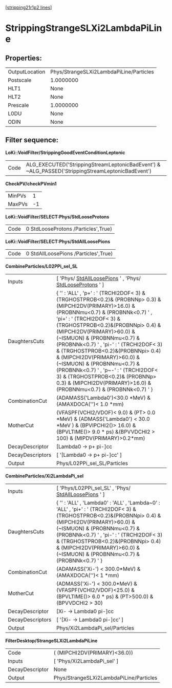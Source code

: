 [[stripping21r1p2 lines]](./stripping21r1p2-leptonic)

# StrippingStrangeSLXi2LambdaPiLine

## Properties:

|                |                                         |
|----------------|-----------------------------------------|
| OutputLocation | Phys/StrangeSLXi2LambdaPiLine/Particles |
| Postscale      | 1.0000000                               |
| HLT1           | None                                    |
| HLT2           | None                                    |
| Prescale       | 1.0000000                               |
| L0DU           | None                                    |
| ODIN           | None                                    |

## Filter sequence:

**LoKi::VoidFilter/StrippingGoodEventConditionLeptonic**

|      |                                                                                                   |
|------|---------------------------------------------------------------------------------------------------|
| Code | ALG_EXECUTED('StrippingStreamLeptonicBadEvent') & \~ALG_PASSED('StrippingStreamLeptonicBadEvent') |

**CheckPV/checkPVmin1**

|        |     |
|--------|-----|
| MinPVs | 1   |
| MaxPVs | -1  |

**LoKi::VoidFilter/SELECT:Phys/StdLooseProtons**

|      |                                     |
|------|-------------------------------------|
| Code | 0 StdLooseProtons /Particles',True) |

**LoKi::VoidFilter/SELECT:Phys/StdAllLoosePions**

|      |                                      |
|------|--------------------------------------|
| Code | 0 StdAllLoosePions /Particles',True) |

**CombineParticles/L02PPi_sel_SL**

|                  |                                                                                                                                                                                                                                                                                                                                                                                                                                                                                                                                                                                          |
|------------------|------------------------------------------------------------------------------------------------------------------------------------------------------------------------------------------------------------------------------------------------------------------------------------------------------------------------------------------------------------------------------------------------------------------------------------------------------------------------------------------------------------------------------------------------------------------------------------------|
| Inputs           | [ 'Phys/ [StdAllLoosePions](./stripping21r1p2-stdallloosepions) ' , 'Phys/ [StdLooseProtons](./stripping21r1p2-stdlooseprotons) ' ]                                                                                                                                                                                                                                                                                                                                                                                                                                                    |
| DaughtersCuts    | { '' : 'ALL' , 'p+' : ' (TRCHI2DOF\< 3) & (TRGHOSTPROB\<0.2)& (PROBNNp\> 0.3) & (MIPCHI2DV(PRIMARY)\>16.0) & (PROBNNmu\<0.7) & (PROBNNk\<0.7) ' , 'pi+' : ' (TRCHI2DOF\< 3) & (TRGHOSTPROB\<0.2)&(PROBNNpi\> 0.4) & (MIPCHI2DV(PRIMARY)\>60.0) & (\~ISMUON) & (PROBNNmu\<0.7) & (PROBNNk\<0.7) ' , 'pi-' : ' (TRCHI2DOF\< 3) & (TRGHOSTPROB\<0.2)&(PROBNNpi\> 0.4) & (MIPCHI2DV(PRIMARY)\>60.0) & (\~ISMUON) & (PROBNNmu\<0.7) & (PROBNNk\<0.7) ' , 'p\~-' : ' (TRCHI2DOF\< 3) & (TRGHOSTPROB\<0.2)& (PROBNNp\> 0.3) & (MIPCHI2DV(PRIMARY)\>16.0) & (PROBNNmu\<0.7) & (PROBNNk\<0.7) ' } |
| CombinationCut   | (ADAMASS('Lambda0')\<30.0 \*MeV) & (AMAXDOCA('')\< 1.0 \*mm)                                                                                                                                                                                                                                                                                                                                                                                                                                                                                                                             |
| MotherCut        | (VFASPF(VCHI2/VDOF)\< 9.0) & (PT\> 0.0 \*MeV) & (ADMASS('Lambda0') \< 30.0 \*MeV ) & (BPVIPCHI2()\> 16.0) & (BPVLTIME()\> 9.0 \* ps) &(BPVVDCHI2 \> 100) & (MIPDV(PRIMARY)\>0.2\*mm)                                                                                                                                                                                                                                                                                                                                                                                                     |
| DecayDescriptor  | [Lambda0 -\> p+ pi-]cc                                                                                                                                                                                                                                                                                                                                                                                                                                                                                                                                                                 |
| DecayDescriptors | [ '[Lambda0 -\> p+ pi-]cc' ]                                                                                                                                                                                                                                                                                                                                                                                                                                                                                                                                                         |
| Output           | Phys/L02PPi_sel_SL/Particles                                                                                                                                                                                                                                                                                                                                                                                                                                                                                                                                                             |

**CombineParticles/Xi2LambdaPi_sel**

|                  |                                                                                                                                                                                                                                                                                                                                                            |
|------------------|------------------------------------------------------------------------------------------------------------------------------------------------------------------------------------------------------------------------------------------------------------------------------------------------------------------------------------------------------------|
| Inputs           | [ 'Phys/L02PPi_sel_SL' , 'Phys/ [StdAllLoosePions](./stripping21r1p2-stdallloosepions) ' ]                                                                                                                                                                                                                                                               |
| DaughtersCuts    | { '' : 'ALL' , 'Lambda0' : 'ALL' , 'Lambda\~0' : 'ALL' , 'pi+' : ' (TRCHI2DOF\< 3) & (TRGHOSTPROB\<0.2)&(PROBNNpi\> 0.4) & (MIPCHI2DV(PRIMARY)\>60.0) & (\~ISMUON) & (PROBNNmu\<0.7) & (PROBNNk\<0.7) ' , 'pi-' : ' (TRCHI2DOF\< 3) & (TRGHOSTPROB\<0.2)&(PROBNNpi\> 0.4) & (MIPCHI2DV(PRIMARY)\>60.0) & (\~ISMUON) & (PROBNNmu\<0.7) & (PROBNNk\<0.7) ' } |
| CombinationCut   | (ADAMASS('Xi-') \< 300.0\*MeV) & (AMAXDOCA('')\< 1 \*mm)                                                                                                                                                                                                                                                                                                   |
| MotherCut        | (ADMASS('Xi-') \< 300.0\*MeV) & (VFASPF(VCHI2/VDOF)\<25.0) & (BPVLTIME()\> 6.0 \* ps) & (PT\>500.0) & (BPVVDCHI2 \> 30)                                                                                                                                                                                                                                    |
| DecayDescriptor  | [Xi- -\> Lambda0 pi-]cc                                                                                                                                                                                                                                                                                                                                  |
| DecayDescriptors | [ '[Xi- -\> Lambda0 pi-]cc' ]                                                                                                                                                                                                                                                                                                                          |
| Output           | Phys/Xi2LambdaPi_sel/Particles                                                                                                                                                                                                                                                                                                                             |

**FilterDesktop/StrangeSLXi2LambdaPiLine**

|                 |                                         |
|-----------------|-----------------------------------------|
| Code            | ( (MIPCHI2DV(PRIMARY)\<36.0))           |
| Inputs          | [ 'Phys/Xi2LambdaPi_sel' ]            |
| DecayDescriptor | None                                    |
| Output          | Phys/StrangeSLXi2LambdaPiLine/Particles |
